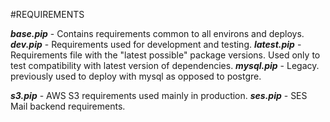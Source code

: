 #REQUIREMENTS

***base.pip*** - Contains requirements common to all environs and deploys.
***dev.pip*** - Requirements used for development and testing.
***latest.pip*** - Requirements file with the "latest possible" package versions.
Used only to test compatibility with latest version of dependencies.
***mysql.pip*** - Legacy. previously used to deploy with mysql as opposed to postgre.

***s3.pip*** - AWS S3 requirements used mainly in production.
***ses.pip*** - SES Mail backend requirements.
